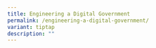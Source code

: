 ```yaml
---
title: Engineering a Digital Government
permalink: /engineering-a-digital-government/
variant: tiptap
description: ""
---
```

